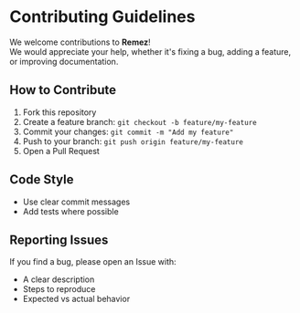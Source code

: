 # Contributing Guidelines

We welcome contributions to **Remez**!  
We would appreciate your help, whether it's fixing a bug, adding a feature, or improving documentation.

## How to Contribute
1. Fork this repository
2. Create a feature branch: `git checkout -b feature/my-feature`
3. Commit your changes: `git commit -m "Add my feature"`
4. Push to your branch: `git push origin feature/my-feature`
5. Open a Pull Request

## Code Style
- Use clear commit messages
- Add tests where possible

## Reporting Issues
If you find a bug, please open an Issue with:
- A clear description
- Steps to reproduce
- Expected vs actual behavior
